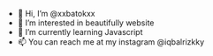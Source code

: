 - 👋 Hi, I’m @xxbatokxx
- 👀 I’m interested in beautifully website 
- 🌱 I’m currently learning Javascript
- 📫 You can reach me at my instagram @iqbalrizkky

<!---
xxbatokxx/xxbatokxx is a ✨ special ✨ repository because its `README.md` (this file) appears on your GitHub profile.
You can click the Preview link to take a look at your changes.
--->
